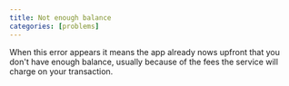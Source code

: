 ```yaml
---
title: Not enough balance
categories: [problems]
---
```


When this error appears it means the app already nows upfront that you don't have enough balance, usually because of the fees the service will charge on your transaction. 
